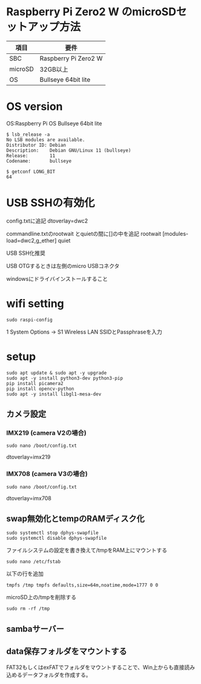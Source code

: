 # Raspberry Pi Zero2 W のmicroSDセットアップ方法

|項目|要件|
|-|-|
|SBC|Raspberry Pi Zero2 W|
|microSD|32GB以上|
|OS|Bullseye 64bit lite|

# OS version
OS:Raspberry Pi OS Bullseye 64bit lite

```
$ lsb_release -a
No LSB modules are available.
Distributor ID: Debian
Description:    Debian GNU/Linux 11 (bullseye)
Release:        11
Codename:       bullseye

$ getconf LONG_BIT
64
```

# USB SSHの有効化
config.txtに追記
dtoverlay=dwc2

commandline.txtのrootwait とquietの間に[]の中を追記
rootwait [modules-load=dwc2,g_ether] quiet

USB SSH化推奨

USB OTGするときは左側のmicro USBコネクタ

windowsにドライバインストールすること

# wifi setting
```
sudo raspi-config
```
1 System Options -> S1 Wireless LAN
SSIDとPassphraseを入力

# setup
```
sudo apt update & sudo apt -y upgrade
sudo apt -y install python3-dev python3-pip
pip install picamera2
pip install opencv-python
sudo apt -y install libgl1-mesa-dev
```


## カメラ設定
### IMX219 (camera V2の場合)
```
sudo nano /boot/config.txt
```

dtoverlay=imx219


### IMX708 (camera V3の場合)

```
sudo nano /boot/config.txt
```

dtoverlay=imx708


## swap無効化とtempのRAMディスク化
```
sudo systemctl stop dphys-swapfile
sudo systemctl disable dphys-swapfile
```
ファイルシステムの設定を書き換えて/tmpをRAM上にマウントする
```
sudo nano /etc/fstab
```
以下の行を追加
```
tmpfs /tmp tmpfs defaults,size=64m,noatime,mode=1777 0 0
```
microSD上の/tmpを削除する
```
sudo rm -rf /tmp
```


## sambaサーバー　

## data保存フォルダをマウントする
FAT32もしくはexFATでフォルダをマウントすることで、Win上からも直接読み込めるデータフォルダを作成する。
